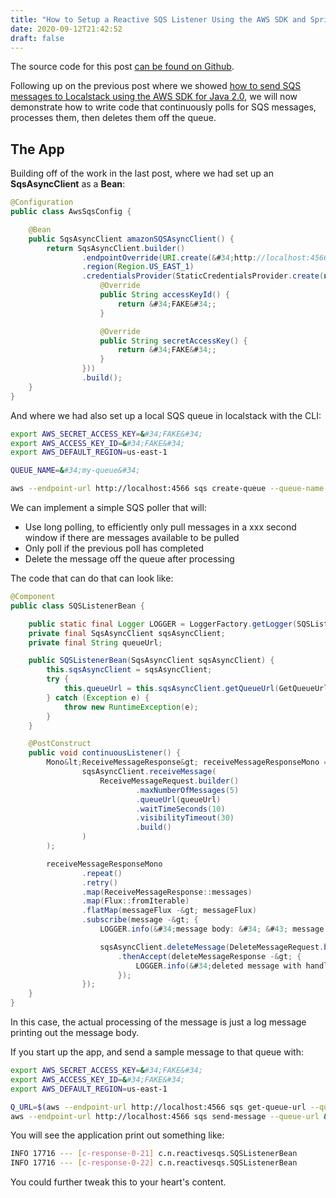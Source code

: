 ```yaml
---
title: "How to Setup a Reactive SQS Listener Using the AWS SDK and Spring Boot"
date: 2020-09-12T21:42:52
draft: false
---
```


The source code for this post [can be found on Github](https://github.com/nfisher23/reactive-programming-webflux/tree/master/reactive-sqs).

Following up on the previous post where we showed [how to send SQS messages to Localstack using the AWS SDK for Java 2.0](https://nickolasfisher.com/blog/How-to-Send-SQS-Messages-to-Localstack-with-the-AWS-Java-SDK-20), we will now demonstrate how to write code that continuously polls for SQS messages, processes them, then deletes them off the queue.

## The App

Building off of the work in the last post, where we had set up an **SqsAsyncClient** as a **Bean**:

```java
@Configuration
public class AwsSqsConfig {

    @Bean
    public SqsAsyncClient amazonSQSAsyncClient() {
        return SqsAsyncClient.builder()
                .endpointOverride(URI.create(&#34;http://localhost:4566&#34;))
                .region(Region.US_EAST_1)
                .credentialsProvider(StaticCredentialsProvider.create(new AwsCredentials() {
                    @Override
                    public String accessKeyId() {
                        return &#34;FAKE&#34;;
                    }

                    @Override
                    public String secretAccessKey() {
                        return &#34;FAKE&#34;;
                    }
                }))
                .build();
    }
}

```

And where we had also set up a local SQS queue in localstack with the CLI:

```bash
export AWS_SECRET_ACCESS_KEY=&#34;FAKE&#34;
export AWS_ACCESS_KEY_ID=&#34;FAKE&#34;
export AWS_DEFAULT_REGION=us-east-1

QUEUE_NAME=&#34;my-queue&#34;

aws --endpoint-url http://localhost:4566 sqs create-queue --queue-name &#34;$QUEUE_NAME&#34;

```

We can implement a simple SQS poller that will:

- Use long polling, to efficiently only pull messages in a xxx second window if there are messages available to be pulled
- Only poll if the previous poll has completed
- Delete the message off the queue after processing

The code that can do that can look like:

```java
@Component
public class SQSListenerBean {

    public static final Logger LOGGER = LoggerFactory.getLogger(SQSListenerBean.class);
    private final SqsAsyncClient sqsAsyncClient;
    private final String queueUrl;

    public SQSListenerBean(SqsAsyncClient sqsAsyncClient) {
        this.sqsAsyncClient = sqsAsyncClient;
        try {
            this.queueUrl = this.sqsAsyncClient.getQueueUrl(GetQueueUrlRequest.builder().queueName(&#34;my-queue&#34;).build()).get().queueUrl();
        } catch (Exception e) {
            throw new RuntimeException(e);
        }
    }

    @PostConstruct
    public void continuousListener() {
        Mono&lt;ReceiveMessageResponse&gt; receiveMessageResponseMono = Mono.fromFuture(() -&gt;
                sqsAsyncClient.receiveMessage(
                    ReceiveMessageRequest.builder()
                            .maxNumberOfMessages(5)
                            .queueUrl(queueUrl)
                            .waitTimeSeconds(10)
                            .visibilityTimeout(30)
                            .build()
                )
        );

        receiveMessageResponseMono
                .repeat()
                .retry()
                .map(ReceiveMessageResponse::messages)
                .map(Flux::fromIterable)
                .flatMap(messageFlux -&gt; messageFlux)
                .subscribe(message -&gt; {
                    LOGGER.info(&#34;message body: &#34; &#43; message.body());

                    sqsAsyncClient.deleteMessage(DeleteMessageRequest.builder().queueUrl(queueUrl).receiptHandle(message.receiptHandle()).build())
                        .thenAccept(deleteMessageResponse -&gt; {
                            LOGGER.info(&#34;deleted message with handle &#34; &#43; message.receiptHandle());
                        });
                });
    }
}
```

In this case, the actual processing of the message is just a log message printing out the message body.

If you start up the app, and send a sample message to that queue with:

```bash
export AWS_SECRET_ACCESS_KEY=&#34;FAKE&#34;
export AWS_ACCESS_KEY_ID=&#34;FAKE&#34;
export AWS_DEFAULT_REGION=us-east-1

Q_URL=$(aws --endpoint-url http://localhost:4566 sqs get-queue-url --queue-name &#34;my-queue&#34; --output text)
aws --endpoint-url http://localhost:4566 sqs send-message --queue-url &#34;$Q_URL&#34; --message-body &#34;hey there&#34;

```

You will see the application print out something like:

```bash
INFO 17716 --- [c-response-0-21] c.n.reactivesqs.SQSListenerBean          : message body: hey there
INFO 17716 --- [c-response-0-22] c.n.reactivesqs.SQSListenerBean          : deleted message with handle hwwmv...buncha letters...

```

You could further tweak this to your heart&#39;s content.
